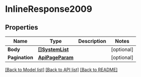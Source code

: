 # InlineResponse2009

## Properties

Name | Type | Description | Notes
------------ | ------------- | ------------- | -------------
**Body** | [**[]SystemList**](SystemList.md) |  | [optional] 
**Pagination** | [**ApiPageParam**](APIPageParam.md) |  | [optional] 

[[Back to Model list]](../README.md#documentation-for-models) [[Back to API list]](../README.md#documentation-for-api-endpoints) [[Back to README]](../README.md)


